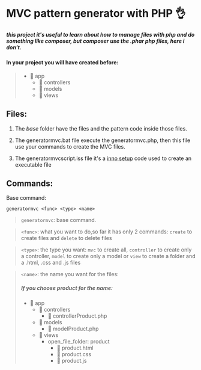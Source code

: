 # MVC pattern generator with PHP :ok_hand:
##### this project it's useful to learn about how to manage files with php and do something like composer, but composer use the .phar php files, here i don't.

#### In your project you will have created before:
> - :open_file_folder: app
>   - :open_file_folder: controllers
>   - :open_file_folder: models
>   - :open_file_folder: views

## Files:

1. The *base* folder have the files and the pattern code inside those files.

2. The generatormvc.bat file execute the generatormvc.php, then this file use your commands to create the MVC files.

3. The generatormvcscript.iss file it's a [inno setup](http://jrsoftware.org/isinfo.php) code used to create an executable file

## Commands:

Base command:

    generatormvc <func> <type> <name>

> `generatormvc`: base command.

> `<func>`: what you want to do,so far it has only 2 commands:
`create` to create files and `delete` to delete files

>`<type>`: the type you want: `mvc` to create all, `controller` to create only a controller, `model` to create only a model or `view` to create a folder and a .html, .css and .js files

>`<name>`: the name you want for the files:
> ##### If you choose product for the name:
> - :open_file_folder: app
>   - :open_file_folder: controllers
>       - :page_facing_up: controllerProduct.php
>   - :open_file_folder: models
>       - :page_facing_up: modelProduct.php
>   - :open_file_folder: views
>       - open_file_folder: product
>           - :page_facing_up: product.html
>           - :page_facing_up: product.css
>           - :page_facing_up: product.js
